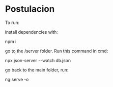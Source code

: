 # Postulacion

To run:

install dependencies with:

npm i

go to the /server folder. Run this command in cmd:

npx json-server --watch db.json

go back to the main folder, run:

ng serve -o
